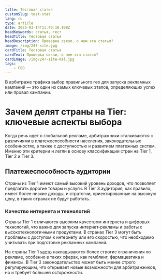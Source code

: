 ```yaml
---
title: Тестовая статья
customSlug: test-stat
lang: ru
type: article
date: 2025-03-14T11:40:18.108Z
headKeywords: статья, тест
headTitle: Тестовая статья
headDescription: Проверка связи, о чем эта статья?
image: /img/247-site.jpg
cardTitle: Тестовая статья
cardText: Проверка связи, о чем эта статья?
cardImage: /img/247-site-mal.jpg
tags:
    - ГЕО
---
```


В арбитраже трафика выбор правильного гео для запуска рекламных кампаний — это один из самых ключевых этапов, определяющих успех или провал кампании.

# Зачем делят страны на Tier: ключевые аспекты выбора

Когда речь идет о глобальной рекламе, арбитражники сталкиваются с различиями в платежеспособности населения, законодательных особенностях, а также с доступностью и развитием платежных систем. Именно эти критерии и легли в основу классификации стран на Tier 1, Tier 2 и Tier 3.

## Платежеспособность аудитории

Страны из Tier 1 имеют самый высокий уровень доходов, что позволяет предлагать дорогие товары и услуги. В Tier 3 аудитория, как правило, имеет более низкие доходы, и стратегии, ориентированные на высокую цену, в таких странах не будут работать.

### Качество интернета и технологий

Страны Tier 1 отличаются высоким качеством интернета и цифровых технологий, что важно для запуска интернет-рекламы и работы с высокотехнологичными продуктами. В странах Tier 3 могут быть проблемы с доступом к интернету или его скоростью, что необходимо учитывать при подготовке рекламных кампаний.

На страны Tier 1 [часто](https://trafflab.io) накладываются более строгие ограничения по рекламе, особенно в таких сферах, как гемблинг, фармацевтика и финансы. В Tier 3 законодательство может быть менее строго регулирующим, что открывает новые возможности для арбитражников, но и требует большей осторожности.
